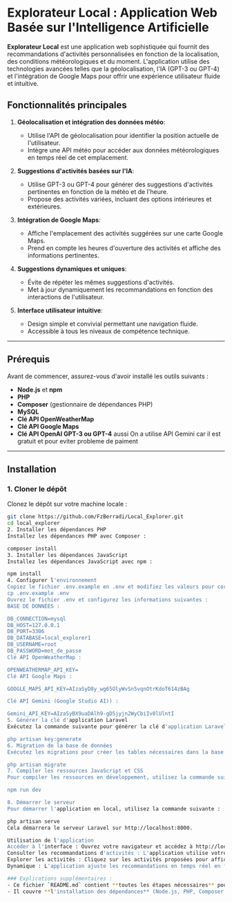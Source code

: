 # Explorateur Local : Application Web Basée sur l'Intelligence Artificielle

**Explorateur Local** est une application web sophistiquée qui fournit des recommandations d'activités personnalisées en fonction de la localisation, des conditions météorologiques et du moment. L'application utilise des technologies avancées telles que la géolocalisation, l'IA (GPT-3 ou GPT-4) et l'intégration de Google Maps pour offrir une expérience utilisateur fluide et intuitive.

## Fonctionnalités principales

1. **Géolocalisation et intégration des données météo**:
   - Utilise l'API de géolocalisation pour identifier la position actuelle de l'utilisateur.
   - Intègre une API météo pour accéder aux données météorologiques en temps réel de cet emplacement.

2. **Suggestions d'activités basées sur l'IA**:
   - Utilise GPT-3 ou GPT-4 pour générer des suggestions d'activités pertinentes en fonction de la météo et de l'heure.
   - Propose des activités variées, incluant des options intérieures et extérieures.

3. **Intégration de Google Maps**:
   - Affiche l'emplacement des activités suggérées sur une carte Google Maps.
   - Prend en compte les heures d'ouverture des activités et affiche des informations pertinentes.

4. **Suggestions dynamiques et uniques**:
   - Évite de répéter les mêmes suggestions d'activités.
   - Met à jour dynamiquement les recommandations en fonction des interactions de l'utilisateur.

5. **Interface utilisateur intuitive**:
   - Design simple et convivial permettant une navigation fluide.
   - Accessible à tous les niveaux de compétence technique.

---

## Prérequis

Avant de commencer, assurez-vous d'avoir installé les outils suivants :

- **Node.js** et **npm**
- **PHP** 
- **Composer** (gestionnaire de dépendances PHP)
- **MySQL** 
- **Clé API OpenWeatherMap** 
- **Clé API Google Maps**
- **Clé API OpenAI GPT-3 ou GPT-4** aussi On a utilise API Gemini car il est gratuit et pour eviter probleme de paiment

---

## Installation

### 1. Cloner le dépôt

Clonez le dépôt sur votre machine locale :

```bash
git clone https://github.com/FzBerradi/Local_Explorer.git
cd local_explorer
2. Installer les dépendances PHP
Installez les dépendances PHP avec Composer :

composer install
3. Installer les dépendances JavaScript
Installez les dépendances JavaScript avec npm :

npm install
4. Configurer l'environnement
Copiez le fichier .env.example en .env et modifiez les valeurs pour correspondre à votre configuration locale :
cp .env.example .env
Ouvrez le fichier .env et configurez les informations suivantes :
BASE DE DONNÉES :

DB_CONNECTION=mysql
DB_HOST=127.0.0.1
DB_PORT=3306
DB_DATABASE=local_explorer1
DB_USERNAME=root
DB_PASSWORD=mot_de_passe
Clé API OpenWeatherMap :

OPENWEATHERMAP_API_KEY=
Clé API Google Maps :

GOOGLE_MAPS_API_KEY=AIzaSyD8y_wg65OlyWvSn5vqnOtrKdoT614zBAg

Clé API Gemini (Google Studio AI)) :

Gemini_API_KEY=AIzaSyBX9uaDAlh9-gD5jyjn2WyCbiIv0lUlntI
5. Générer la clé d'application Laravel
Exécutez la commande suivante pour générer la clé d'application Laravel :

php artisan key:generate
6. Migration de la base de données
Exécutez les migrations pour créer les tables nécessaires dans la base de données :

php artisan migrate
7. Compiler les ressources JavaScript et CSS
Pour compiler les ressources en développement, utilisez la commande suivante :

npm run dev

8. Démarrer le serveur
Pour démarrer l'application en local, utilisez la commande suivante :

php artisan serve
Cela démarrera le serveur Laravel sur http://localhost:8000.

Utilisation de l'application
Accéder à l'interface : Ouvrez votre navigateur et accédez à http://localhost:8000.
Consulter les recommandations d'activités : L'application utilise votre géolocalisation pour vous proposer des activités en fonction de la météo et du moment.
Explorer les activités : Cliquez sur les activités proposées pour afficher des détails supplémentaires, voir leur emplacement sur Google Maps et obtenir des informations sur les horaires.
Dynamique : L'application ajuste les recommandations en temps réel en fonction de l'interaction de l'utilisateur et de l'évolution des conditions météorologiques.

### Explications supplémentaires :
- Ce fichier `README.md` contient **toutes les étapes nécessaires** pour démarrer l'application, de l'installation des services Docker à la configuration des API.
- Il couvre **l'installation des dépendances** (Node.js, PHP, Composer, Docker), la configuration des clés API externes nécessaires (OpenWeatherMap, Google Maps, Gemini), et le démarrage du projet via Docker.
